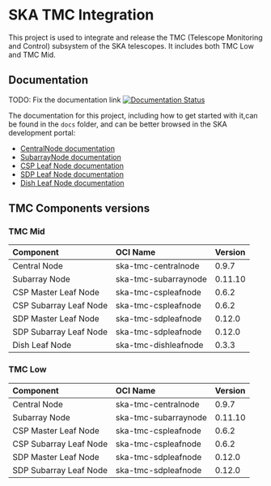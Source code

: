 # SKA TMC Integration

This project is used to integrate and release the TMC (Telescope Monitoring and Control) subsystem of the SKA telescopes. It includes both TMC Low and TMC Mid.

## Documentation

TODO: Fix the documentation link
[![Documentation Status](https://readthedocs.org/projects/ska-telescope-ska-tmc-integration/badge/?version=latest)](https://developer.skao.int/projects/ska-tmc-integration/en/latest/)

The documentation for this project, including how to get started with it,can be found in the `docs` folder, and can be better browsed in the SKA development portal:

* [CentralNode documentation](https://developer.skao.int/projects/ska-tmc-centralnode/en/latest/ "SKA Developer Portal: CentralNode documentation")
* [SubarrayNode documentation](https://developer.skao.int/projects/ska-tmc-subarraynode/en/latest/ "SKA Developer Portal: SubarrayNode documentation")
* [CSP Leaf Node documentation](https://developer.skao.int/projects/ska-tmc-cspleafnodes/en/latest/ "SKA Developer Portal: CSP Leaf Nodes documentation")
* [SDP Leaf Node documentation](https://developer.skao.int/projects/ska-tmc-sdpleafnodes/en/latest/ "SKA Developer Portal: SDP Leaf Nodes documentation")
* [Dish Leaf Node documentation](https://developer.skao.int/projects/ska-tmc-dishleafnode/en/latest/ "SKA Developer Portal: Dish Leaf Node documentation")

## TMC Components versions

### TMC Mid

|Component| OCI Name | Version|
| :-- | :-- | :-- |
| Central Node| ska-tmc-centralnode |0.9.7|
| Subarray Node| ska-tmc-subarraynode |0.11.10|
| CSP Master Leaf Node| ska-tmc-cspleafnode |0.6.2|
| CSP Subarray Leaf Node| ska-tmc-cspleafnode |0.6.2|
| SDP Master Leaf Node| ska-tmc-sdpleafnode |0.12.0|
| SDP Subarray Leaf Node| ska-tmc-sdpleafnode |0.12.0|
| Dish Leaf Node| ska-tmc-dishleafnode |0.3.3|


### TMC Low

|Component| OCI Name | Version|
| :-- | :-- | :-- |
| Central Node| ska-tmc-centralnode |0.9.7|
| Subarray Node| ska-tmc-subarraynode |0.11.10|
| CSP Master Leaf Node| ska-tmc-cspleafnode |0.6.2|
| CSP Subarray Leaf Node| ska-tmc-cspleafnode |0.6.2|
| SDP Master Leaf Node| ska-tmc-sdpleafnode |0.12.0|
| SDP Subarray Leaf Node| ska-tmc-sdpleafnode |0.12.0|